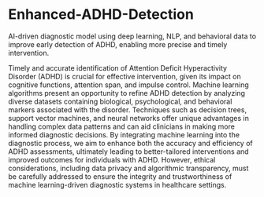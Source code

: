 # Enhanced-ADHD-Detection
AI-driven diagnostic model using deep learning, NLP, and behavioral data to improve early detection of ADHD, enabling more precise and timely intervention.

Timely and accurate identification of Attention Deficit Hyperactivity Disorder (ADHD) is crucial for effective intervention, given its impact on cognitive functions, attention span, and impulse control. Machine learning algorithms present an opportunity to refine ADHD detection by analyzing diverse datasets containing biological, psychological, and behavioral markers associated with the disorder. Techniques such as decision trees, support vector machines, and neural networks offer unique advantages in handling complex data patterns and can aid clinicians in making more informed diagnostic decisions. By integrating machine learning into the diagnostic process, we aim to enhance both the accuracy and efficiency of ADHD assessments, ultimately leading to better-tailored interventions and improved outcomes for individuals with ADHD. However, ethical considerations, including data privacy and algorithmic transparency, must be carefully addressed to ensure the integrity and trustworthiness of machine learning-driven diagnostic systems in healthcare settings.
